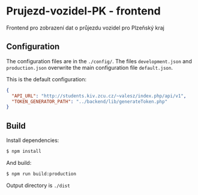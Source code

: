 # Prujezd-vozidel-PK - frontend
Frontend pro zobrazení dat o průjezdu vozidel pro Plzeňský kraj

## Configuration

The configuration files are in the `./config/`.
The files `development.json` and `production.json` overwrite the main configuration file `default.json`.

This is the default configuration:
```json
{
  "API_URL": "http://students.kiv.zcu.cz/~valesz/index.php/api/v1",
  "TOKEN_GENERATOR_PATH": "../backend/lib/generateToken.php"
}
```

## Build

Install dependencies:

```bash
$ npm install
```

And build:

```bash
$ npm run build:production
```
Output directory is `./dist`
